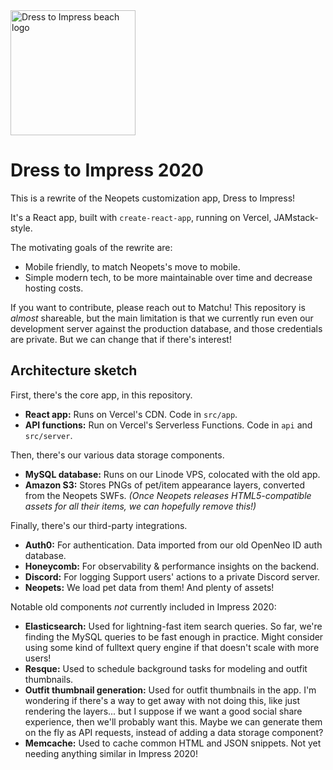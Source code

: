 <img src="https://i.imgur.com/mZ2FCfX.png" width="200" height="200" alt="Dress to Impress beach logo" />

# Dress to Impress 2020

This is a rewrite of the Neopets customization app, Dress to Impress!

It's a React app, built with `create-react-app`, running on Vercel, JAMstack-style.

The motivating goals of the rewrite are:
- Mobile friendly, to match Neopets's move to mobile.
- Simple modern tech, to be more maintainable over time and decrease hosting costs.

If you want to contribute, please reach out to Matchu! This repository is _almost_ shareable, but the main limitation is that we currently run even our development server against the production database, and those credentials are private. But we can change that if there's interest!

## Architecture sketch

First, there's the core app, in this repository.
- **React app:** Runs on Vercel's CDN. Code in `src/app`.
- **API functions:** Run on Vercel's Serverless Functions. Code in `api` and `src/server`.

Then, there's our various data storage components.
- **MySQL database:** Runs on our Linode VPS, colocated with the old app.
- **Amazon S3:** Stores PNGs of pet/item appearance layers, converted from the Neopets SWFs. *(Once Neopets releases HTML5-compatible assets for all their items, we can hopefully remove this!)*

Finally, there's our third-party integrations.
- **Auth0:** For authentication. Data imported from our old OpenNeo ID auth database.
- **Honeycomb:** For observability & performance insights on the backend.
- **Discord:** For logging Support users' actions to a private Discord server.
- **Neopets:** We load pet data from them! And plenty of assets!

Notable old components _not_ currently included in Impress 2020:
- **Elasticsearch:** Used for lightning-fast item search queries. So far, we're finding the MySQL queries to be fast enough in practice. Might consider using some kind of fulltext query engine if that doesn't scale with more users!
- **Resque:** Used to schedule background tasks for modeling and outfit thumbnails.
- **Outfit thumbnail generation:** Used for outfit thumbnails in the app. I'm wondering if there's a way to get away with not doing this, like just rendering the layers... but I suppose if we want a good social share experience, then we'll probably want this. Maybe we can generate them on the fly as API requests, instead of adding a data storage component?
- **Memcache:** Used to cache common HTML and JSON snippets. Not yet needing anything similar in Impress 2020!
